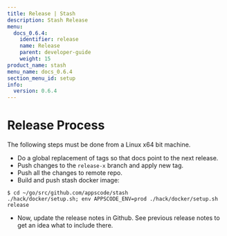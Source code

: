 ```yaml
---
title: Release | Stash
description: Stash Release
menu:
  docs_0.6.4:
    identifier: release
    name: Release
    parent: developer-guide
    weight: 15
product_name: stash
menu_name: docs_0.6.4
section_menu_id: setup
info:
  version: 0.6.4
---
```


# Release Process

The following steps must be done from a Linux x64 bit machine.

- Do a global replacement of tags so that docs point to the next release.
- Push changes to the `release-x` branch and apply new tag.
- Push all the changes to remote repo.
- Build and push stash docker image:
```console
$ cd ~/go/src/github.com/appscode/stash
./hack/docker/setup.sh; env APPSCODE_ENV=prod ./hack/docker/setup.sh release
```

- Now, update the release notes in Github. See previous release notes to get an idea what to include there.
